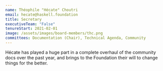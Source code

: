```yaml
---
name: Théophile "Hécate" Choutri
email: hecate@haskell.foundation
title: Secretary
executiveTeam: "False"
tenureStart: 2021-02-01
image: /assets/images/board-members/thc.png
committees: Documentation (Chair), Technical Agenda, Community
---
```

Hécate has played a huge part in a complete overhaul of the community docs over the past year, and brings to the Foundation their will to change things for the better.

